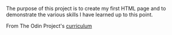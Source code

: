 The purpose of this project is to create my first HTML page and to demonstrate the various skills I have learned up to this point.

From The Odin Project's [curriculum](http://www.theodinproject.com/courses/web-development-101/lessons/html-css)